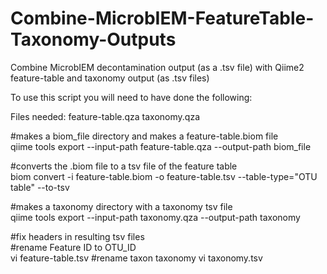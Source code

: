 # Combine-MicrobIEM-FeatureTable-Taxonomy-Outputs
Combine MicrobIEM decontamination output (as a .tsv file) with Qiime2 feature-table and taxonomy output (as .tsv files)

To use this script you will need to have done the following: 

Files needed: 
feature-table.qza
taxonomy.qza

#makes a biom_file directory and makes a feature-table.biom file \
qiime tools export --input-path feature-table.qza --output-path biom_file

#converts the .biom file to a tsv file of the feature table \
biom convert -i feature-table.biom -o feature-table.tsv --table-type="OTU table" --to-tsv

#makes a taxonomy directory with a taxonomy tsv file \
qiime tools export --input-path taxonomy.qza --output-path taxonomy

#fix headers in resulting tsv files \
#rename Feature ID to OTU_ID \
vi feature-table.tsv
#rename taxon taxonomy
vi taxonomy.tsv 
